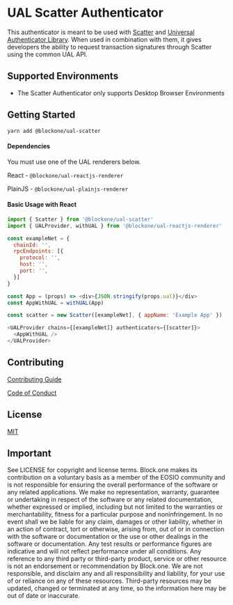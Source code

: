 # UAL Scatter Authenticator

This authenticator is meant to be used with [Scatter](https://get-scatter.com/) and [Universal Authenticator Library](https://github.com/EOSIO/universal-authenticator-library). When used in combination with them, it gives developers the ability to request transaction signatures through Scatter using the common UAL API.

## Supported Environments
- The Scatter Authenticator only supports Desktop Browser Environments

## Getting Started

`yarn add @blockone/ual-scatter`

#### Dependencies

You must use one of the UAL renderers below.

React - `@blockone/ual-reactjs-renderer`


PlainJS - `@blockone/ual-plainjs-renderer`


#### Basic Usage with React

```javascript
import { Scatter } from '@blockone/ual-scatter'
import { UALProvider, withUAL } from '@blockone/ual-reactjs-renderer'

const exampleNet = {
  chainId: '',
  rpcEndpoints: [{
    protocol: '',
    host: '',
    port: '',
  }]
}

const App = (props) => <div>{JSON.stringify(props.ual)}</div>
const AppWithUAL = withUAL(App)

const scatter = new Scatter([exampleNet], { appName: 'Example App' })

<UALProvider chains={[exampleNet]} authenticators={[scatter]}>
  <AppWithUAL />
</UALProvider>
```

## Contributing

[Contributing Guide](https://github.com/EOSIO/ual-scatter/blob/develop/CONTRIBUTING.md)

[Code of Conduct](https://github.com/EOSIO/ual-scatter/blob/develop/CONTRIBUTING.md#conduct)

## License

[MIT](https://github.com/EOSIO/ual-scatter/blob/develop/LICENSE)

## Important

See LICENSE for copyright and license terms.  Block.one makes its contribution on a voluntary basis as a member of the EOSIO community and is not responsible for ensuring the overall performance of the software or any related applications.  We make no representation, warranty, guarantee or undertaking in respect of the software or any related documentation, whether expressed or implied, including but not limited to the warranties or merchantability, fitness for a particular purpose and noninfringement. In no event shall we be liable for any claim, damages or other liability, whether in an action of contract, tort or otherwise, arising from, out of or in connection with the software or documentation or the use or other dealings in the software or documentation.  Any test results or performance figures are indicative and will not reflect performance under all conditions.  Any reference to any third party or third-party product, service or other resource is not an endorsement or recommendation by Block.one.  We are not responsible, and disclaim any and all responsibility and liability, for your use of or reliance on any of these resources. Third-party resources may be updated, changed or terminated at any time, so the information here may be out of date or inaccurate.
